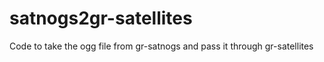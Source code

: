 # satnogs2gr-satellites
Code to take the ogg file from gr-satnogs and pass it through gr-satellites
